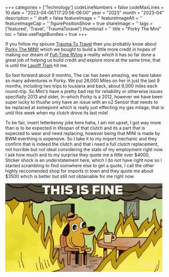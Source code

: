 ﻿+++
categories = ['Technology']
codeLineNumbers = false
codeMaxLines = 10
date = "2023-04-06T17:20:56-06:00"
year = "2023"
month = "2023-04"
description = ''
draft = false
featureImage = ''
featureImageAlt = ''
featureImageCap = ''
figurePositionShow = true
shareImage = ''
tags = ['featured', 'Travel', 'TraumaToravel']
thumbnail = ''
title = "Porky The Mini"
toc = false
usePageBundles = true
+++

If you follow my spouse [Trauma To Travel](https://traumatotravel.xyz) then you probably know about [Porky The MINI!](https://traumatotravel.xyz/2022/08/introducing-porky/) which we bought to build a little more credit in hopes of making our dream of [Full-Time RVing](https://traumatotravel.xyz/2023/04/manifesting-a-life-on-wheels/) a reality which it has so far done a great job of helping us build credit and explore more at the same time, that is until the [Layoff Train](https://techrelay.xyz/post/layoff-train/) hit me. 

So fast forward about 9 months, The car has been amazing, we have taken so many adventures in Porky. We put 26,000 Miles on her in just the last 9 months, including two trips to lousiana and back, about 6,000 miles each round-trip. So Mini's have a pretty bad rep for reliability or otherwise issues specifially 2013 and older, In-which Porky is a 2012, however we have been super lucky to thusfar only have an issue with an o2 Sensor that needs to be replaced at somepoint which is really just effecting my gas milage, that is until this week when my clutch drove its last mile! 

To be fair, insert letterkenny joke here haha, I am not upset, I got way more than is to be expected in lifespan of that clutch and its a part that is expected to wear and need replacing, however being that MINI is made by BWM everthing is expensive. So I take it to my import mechanic and they confirm that is indeed the clutch and that i need a full clutch replacement, not horrible but not ideal considering the state of my employment right now. I ask how much and to my surprise they quote me a little over $4000, Sticker shock is an understatement here, which I do not have right now so I started scrambling to find somwhere else to get a quote, I call the other highly reccomended shop for imports in town and they quote me about $3500 which is better but still not obtainable for me right now. 

![This is Fine!](this-is-fine.gif)
